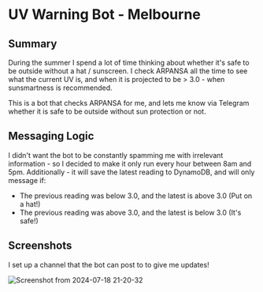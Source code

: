 # UV Warning Bot - Melbourne

## Summary
During the summer I spend a lot of time thinking about whether it's safe to be outside without a hat / sunscreen. I check ARPANSA all the time to see what the current UV is, and when it is projected to be > 3.0 - when sunsmartness is recommended.

This is a bot that checks ARPANSA for me, and lets me know via Telegram whether it is safe to be outside without sun protection or not.

## Messaging Logic
I didn't want the bot to be constantly spamming me with irrelevant information - so I decided to make it only run every hour between 8am and 5pm. 
Additionally - it will save the latest reading to DynamoDB, and will only message if:
  - The previous reading was below 3.0, and the latest is above 3.0 (Put on a hat!)
  - The previous reading was above 3.0, and the latest is below 3.0 (It's safe!)

## Screenshots
I set up a channel that the bot can post to to give me updates!

![Screenshot from 2024-07-18 21-20-32](https://github.com/user-attachments/assets/2bf6d625-8737-42c3-be34-c277d94c56c0)
